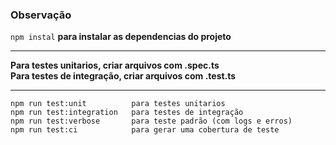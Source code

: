 <h3>Observação</h3>

``` npm instal ``` <strong>para instalar as dependencias do projeto</strong>

<hr/>

<strong>Para testes unitarios, criar arquivos com .spec.ts</strong><br/>
<strong>Para testes de integração, criar arquivos com .test.ts</strong>

<hr/>

```
npm run test:unit          para testes unitarios
npm run test:integration   para testes de integração
npm run test:verbose       para teste padrão (com logs e erros)
npm run test:ci            para gerar uma cobertura de teste
```
